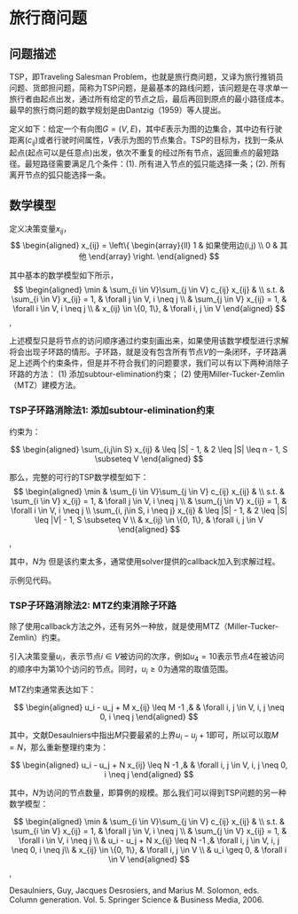 # 旅行商问题

## 问题描述


TSP，即Traveling Salesman Problem，也就是旅行商问题，又译为旅行推销员问题、货郎担问题，简称为TSP问题，是最基本的路线问题，该问题是在寻求单一旅行者由起点出发，通过所有给定的节点之后，最后再回到原点的最小路径成本。最早的旅行商问题的数学规划是由Dantzig（1959）等人提出。


定义如下：给定一个有向图$G=(V, E)$，其中$E$表示为图的边集合，其中边有行驶距离($c_{ij}$)或者行驶时间属性，$V$表示为图的节点集合。TSP的目标为，找到一条从起点(起点可以是任意点)出发，依次不重复的经过所有节点，返回重点的最短路径。最短路径需要满足几个条件：(1). 所有进入节点的弧只能选择一条；(2). 所有离开节点的弧只能选择一条。

## 数学模型

定义决策变量$x_{ij}$，
$$
\begin{aligned}
x_{ij}  = \left\{ 
        \begin{array}{ll} 
        1 & 如果使用边(i,j) \\ 
        0 & 其他
        \end{array} 
        \right.
\end{aligned}
$$

其中基本的数学模型如下所示，
$$
\begin{aligned}
\min & \sum_{i \in V}\sum_{j \in V} c_{ij} x_{ij} & \\
    s.t. & \sum_{i \in V} x_{ij} = 1, & \forall j \in V, i \neq j \\
    & \sum_{j \in V} x_{ij} = 1, & \forall i \in V, i \neq j \\
         & x_{ij} \in \{0, 1\}, & \forall i, j \in V
\end{aligned}
$$,

上述模型只是将节点的访问顺序通过约束刻画出来，如果使用该数学模型进行求解将会出现子环路的情形。子环路，就是没有包含所有节点$V$的一条闭环，子环路满足上述两个约束条件，但是并不符合我们的问题要求，我们可以有以下两种消除子环路的方法：
(1) 添加subtour-elimination约束；
(2) 使用Miller-Tucker-Zemlin（MTZ）建模方法。

### TSP子环路消除法1: 添加subtour-elimination约束

约束为：

$$
\begin{aligned}
\sum_{i,j\in S} x_{ij}  & \leq |S| - 1, & 2 \leq |S| \leq n - 1, S \subseteq V
\end{aligned}
$$

那么，完整的可行的TSP数学模型如下：
$$
\begin{aligned}
\min & \sum_{i \in V}\sum_{j \in V} c_{ij} x_{ij} & \\
    s.t. & \sum_{i \in V} x_{ij} = 1, & \forall j \in V, i \neq j \\
    & \sum_{j \in V} x_{ij} = 1, & \forall i \in V, i \neq j \\
    \sum_{i, j\in S, i \neq j} x_{ij}  & \leq |S| - 1, & 2 \leq |S| \leq |V| - 1, S \subseteq V \\
         & x_{ij} \in \{0, 1\}, & \forall i, j \in V
\end{aligned}
$$,

其中，$N$为 但是该约束太多，通常使用solver提供的callback加入到求解过程。

示例见代码。


### TSP子环路消除法2: MTZ约束消除子环路

除了使用callback方法之外，还有另外一种放，就是使用MTZ（Miller-Tucker-Zemlin）约束。

引入决策变量$u_i$，表示节点$i \in V$被访问的次序，例如$u_4 = 10$表示节点4在被访问的顺序中为第10个访问的节点。同时，$u_i \geq 0$为通常的取值范围。

MTZ约束通常表达如下：

$$
\begin{aligned}
u_i - u_j + M x_{ij} \leq M -1 ,& &  \forall i, j \in V, i, j \neq 0, i \neq j
\end{aligned}
$$

其中，文献Desaulniers中指出$M$只要最紧的上界$u_i - u_j + 1$即可，所以可以取$M = N$，那么重新整理约束为：

$$
\begin{aligned}
u_i - u_j + N x_{ij} \leq N -1 ,& &  \forall i, j \in V, i, j \neq 0, i \neq j
\end{aligned}
$$

其中，$N$为访问的节点数量，即算例的规模。那么我们可以得到TSP问题的另一种数学模型：


$$
\begin{aligned}
\min & \sum_{i \in V}\sum_{j \in V} c_{ij} x_{ij} & \\
    s.t. & \sum_{i \in V} x_{ij} = 1, & \forall j \in V, i \neq j \\
    & \sum_{j \in V} x_{ij} = 1, & \forall i \in V, i \neq j \\
& u_i - u_j + N x_{ij} \leq N -1 ,&  \forall i, j \in V, i, j \neq 0, i \neq j\\
         & x_{ij} \in \{0, 1\}, & \forall i, j \in V \\
         & u_i \geq 0, & \forall i \in V 
\end{aligned}
$$,


Desaulniers, Guy, Jacques Desrosiers, and Marius M. Solomon, eds. Column generation. Vol. 5. Springer Science & Business Media, 2006.